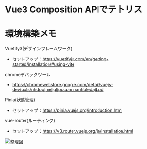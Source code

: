 # Vue3 Composition APIでテトリス

# 環境構築メモ

Vuetify3(デザインフレームワーク)

- セットアップ：https://vuetifyjs.com/en/getting-started/installation/#using-vite

chromeデバックツール

- https://chromewebstore.google.com/detail/vuejs-devtools/nhdogjmejiglipccpnnnanhbledajbpd

Pinia(状態管理)

- セットアップ：https://pinia.vuejs.org/introduction.html

vue-router(ルーティング)

- セットアップ：https://v3.router.vuejs.org/ja/installation.html

![整理図](https://github.com/naitoyuma7110/tetris/assets/128150297/5e839aae-7993-4b84-ad23-3f4ea47ca77d)
